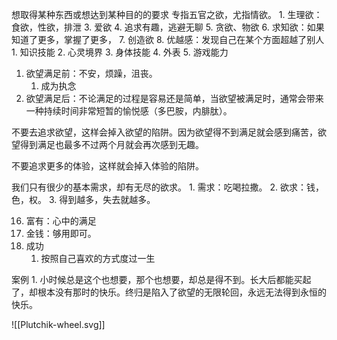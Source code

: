 想取得某种东西或想达到某种目的的要求
专指五官之欲，尤指情欲。
	1. 生理欲：食欲，性欲，排泄
	3. 爱欲
	4. 追求有趣，逃避无聊
	5. 贪欲、物欲
	6. 求知欲：如果知道了更多，掌握了更多，
	7. 创造欲
	8. 优越感：发现自己在某个方面超越了别人
		1. 知识技能
		2. 心灵境界
		3. 身体技能
		4. 外表
		5. 游戏能力

1. 欲望满足前：不安，烦躁，沮丧。
	1. 成为执念
2. 欲望满足后：不论满足的过程是容易还是简单，当欲望被满足时，通常会带来一种持续时间非常短暂的愉悦感（多巴胺，内腓肽）。

不要去追求欲望，这样会掉入欲望的陷阱。因为欲望得不到满足就会感到痛苦，欲望得到满足也最多不过两个月就会再次感到无趣。

不要追求更多的体验，这样就会掉入体验的陷阱。

我们只有很少的基本需求，却有无尽的欲求。
	1. 需求：吃喝拉撒。
	2. 欲求：钱，色，权。
	3. 得到越多，失去就越多。

16. 富有：心中的满足
17. 金钱：够用即可。
18. 成功
	1. 按照自己喜欢的方式度过一生

案例
	1. 小时候总是这个也想要，那个也想要，却总是得不到。长大后都能买起了，却根本没有那时的快乐。终归是陷入了欲望的无限轮回，永远无法得到永恒的快乐。

![[Plutchik-wheel.svg]] 